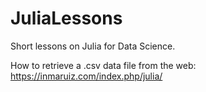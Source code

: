 # JuliaLessons
Short lessons on Julia for Data Science.

How to retrieve a .csv data file from the web: https://inmaruiz.com/index.php/julia/
